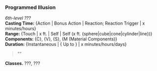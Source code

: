 ### Programmed Illusion  
*6th-level ???*  
**Casting Time:** {Action | Bonus Action | Reaction; Reaction Trigger | x minutes/hours}  
**Range:** {Touch | x ft. | Self | Self (x ft. {sphere|cube|cone|cylinder|line})}  
**Components:** {C}, {V}, {S}, {M (Material Components)}  
**Duration:** {Instantaneous | { Up to } | x minutes/hours/days}  

> *""*

**Classes.** ???, ???